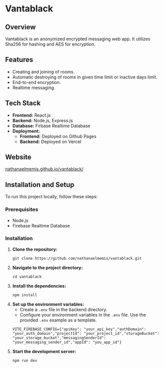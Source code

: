 # Vantablack

## Overview
Vantablack is an anonymized encrypted messaging web app. It utilizes Sha256 for hashing and AES for encryption.

## Features
- Creating and joining of rooms.
- Automatic destroying of rooms in given time limit or inactive days limit.
- End-to-end encryption.
- Realtime messaging.

## Tech Stack
- **Frontend:** React.js
- **Backend:** Node.js, Express.js
- **Database:** Firbase Realtime Database
- **Deployment:**
    - **Frontend:** Deployed on Github Pages
    - **Backend:** Deployed on Vercel

## Website
[nathanaelmemis.github.io/vantablack/](https://nathanaelmemis.github.io/vantablack/)

## Installation and Setup 
To run this project locally, follow these steps:

### Prerequisites
- Node.js
- Firebase Realtime Database

### Installation
1. **Clone the repository:**
    ```
    git clone https://github.com/nathanaelmemis/vantablack.git
    ```
2. **Navigate to the project directory:**
    ```
    cd vantablack
    ```
3. **Install the dependencies:**
    ```
    npm install
4. **Set up the environment variables:**
    - Create a `.env` file in the backend directory.
    - Configure your environment variables in the `.env` file. Use the provided `.env` example as a template.
    ```plaintext
    VITE_FIREBASE_CONFIG={"apiKey": "your_api_key","authDomain": "your_auth_domain","projectId": "your_project_id","storageBucket": "your_storage_bucket","messagingSenderId": "your_messaging_sender_id","appId": "you_app_id"}
    ```
5. **Start the development server:**
    ```
    npm run dev
    ```
